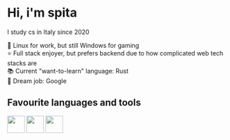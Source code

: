 # Hi, i'm spita

I study cs in Italy since 2020

🐧 Linux for work, but still Windows for gaming <br />
⭐ Full stack enjoyer, but prefers backend due to how complicated web tech stacks are <br />
📚 Current "want-to-learn" language: Rust <br />
📆 Dream job: Google

Favourite languages and tools
---
<img style="width: 40px;" src="https://cdn.jsdelivr.net/gh/devicons/devicon/icons/vscode/vscode-original.svg" /> <img style="width: 40px;" src="https://cdn.jsdelivr.net/gh/devicons/devicon/icons/csharp/csharp-original.svg" /> <img style="width: 40px;" src="https://cdn.jsdelivr.net/gh/devicons/devicon/icons/typescript/typescript-original.svg" /> 
